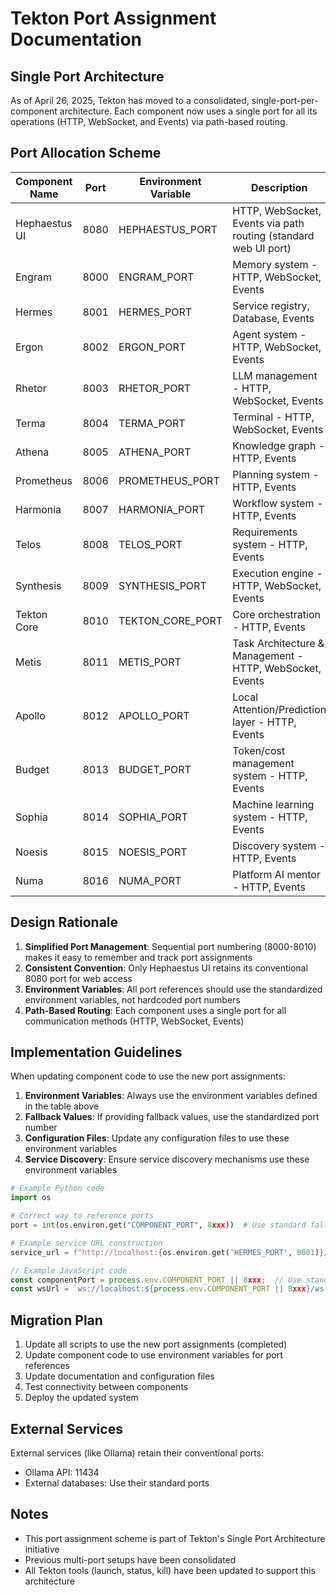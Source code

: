 # Tekton Port Assignment Documentation

## Single Port Architecture

As of April 26, 2025, Tekton has moved to a consolidated, single-port-per-component architecture. Each component now uses a single port for all its operations (HTTP, WebSocket, and Events) via path-based routing.

## Port Allocation Scheme

| Component Name | Port | Environment Variable | Description |
|----------------|------|----------------------|-------------|
| Hephaestus UI | 8080 | HEPHAESTUS_PORT | HTTP, WebSocket, Events via path routing (standard web UI port) |
| Engram | 8000 | ENGRAM_PORT | Memory system - HTTP, WebSocket, Events |
| Hermes | 8001 | HERMES_PORT | Service registry, Database, Events |
| Ergon | 8002 | ERGON_PORT | Agent system - HTTP, WebSocket, Events |
| Rhetor | 8003 | RHETOR_PORT | LLM management - HTTP, WebSocket, Events |
| Terma | 8004 | TERMA_PORT | Terminal - HTTP, WebSocket, Events |
| Athena | 8005 | ATHENA_PORT | Knowledge graph - HTTP, Events |
| Prometheus | 8006 | PROMETHEUS_PORT | Planning system - HTTP, Events |
| Harmonia | 8007 | HARMONIA_PORT | Workflow system - HTTP, Events |
| Telos | 8008 | TELOS_PORT | Requirements system - HTTP, Events |
| Synthesis | 8009 | SYNTHESIS_PORT | Execution engine - HTTP, WebSocket, Events |
| Tekton Core | 8010 | TEKTON_CORE_PORT | Core orchestration - HTTP, Events |
| Metis | 8011 | METIS_PORT | Task Architecture & Management - HTTP, WebSocket, Events |
| Apollo | 8012 | APOLLO_PORT | Local Attention/Prediction layer - HTTP, Events |
| Budget | 8013 | BUDGET_PORT | Token/cost management system - HTTP, Events |
| Sophia | 8014 | SOPHIA_PORT | Machine learning system - HTTP, Events |
| Noesis | 8015 | NOESIS_PORT | Discovery system - HTTP, Events |
| Numa | 8016 | NUMA_PORT | Platform AI mentor - HTTP, Events |

## Design Rationale

1. **Simplified Port Management**: Sequential port numbering (8000-8010) makes it easy to remember and track port assignments
2. **Consistent Convention**: Only Hephaestus UI retains its conventional 8080 port for web access
3. **Environment Variables**: All port references should use the standardized environment variables, not hardcoded port numbers
4. **Path-Based Routing**: Each component uses a single port for all communication methods (HTTP, WebSocket, Events)

## Implementation Guidelines

When updating component code to use the new port assignments:

1. **Environment Variables**: Always use the environment variables defined in the table above
2. **Fallback Values**: If providing fallback values, use the standardized port number
3. **Configuration Files**: Update any configuration files to use these environment variables
4. **Service Discovery**: Ensure service discovery mechanisms use these environment variables

```python
# Example Python code
import os

# Correct way to reference ports
port = int(os.environ.get("COMPONENT_PORT", 8xxx))  # Use standard fallback

# Example service URL construction
service_url = f"http://localhost:{os.environ.get('HERMES_PORT', 8001)}/api/service"
```

```javascript
// Example JavaScript code
const componentPort = process.env.COMPONENT_PORT || 8xxx;  // Use standard fallback
const wsUrl = `ws://localhost:${process.env.COMPONENT_PORT || 8xxx}/ws`;
```

## Migration Plan

1. Update all scripts to use the new port assignments (completed)
2. Update component code to use environment variables for port references
3. Update documentation and configuration files
4. Test connectivity between components
5. Deploy the updated system

## External Services

External services (like Ollama) retain their conventional ports:
- Ollama API: 11434
- External databases: Use their standard ports

## Notes

- This port assignment scheme is part of Tekton's Single Port Architecture initiative
- Previous multi-port setups have been consolidated
- All Tekton tools (launch, status, kill) have been updated to support this architecture
